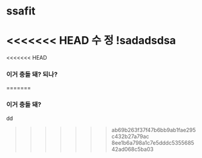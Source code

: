# ssafit
<<<<<<< HEAD
수 정 !sadadsdsa
=======

<<<<<<< HEAD
### 이거 충돌 돼? 되나?
=======
### 이거 충돌 돼?
dd
>>>>>>> ab69b263f37f47b6bb9ab1fae295c432b27a79ac
>>>>>>> 8ee1b6a798a1c7e5dddc535568542ad068c5ba03
